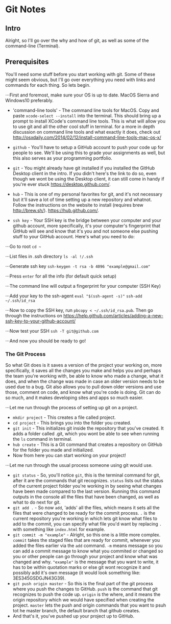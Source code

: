 # Git Notes

## Intro

Alright, so I'll go over the why and how of git, as well as some of the command-line (Terminal).

## Prerequisites

You'll need some stuff before you start working with git. Some of these might seem obvious, but I'll go over everything you need with links and commands for each thing. So lets begin.

⋅⋅⋅First and foremost, make sure your OS is up to date. MacOS Sierra and Windows10 preferably.

- 'command-line tools' - The command line tools for MacOS. Copy and paste `xcode-select --install` into the terminal. This should bring up a prompt to install XCode's command line tools. This is what will allow you to use git and all the other cool stuff in terminal. for a more in depth discussion on command line tools and what exactly it does, check out <http://osxdaily.com/2014/02/12/install-command-line-tools-mac-os-x/>

- `github` - You'll have to setup a GitHub account to push your code up for people to see. We'll be using this to grade your assignments as well, but this also serves as your programming portfolio.

- `git` - You might already have git installed if you installed the GitHub Desktop client in the intro. If you didn't here's the link to do so, even though we wont be using the Desktop client, it can still come in handy if you're ever stuck <https://desktop.github.com/>.

- `hub` - This is one of my personal favorites for git, and it's not necessary but it'll save a lot of time setting up a new repository and whatnot. Follow the instructions on the website to install (requires brew <http://brew.sh/>). <https://hub.github.com/>.

- `ssh key` - Your SSH key is the bridge between your computer and your github account, more specifically, it's your computer's fingerprint that GitHub will see and know that it's you and not someone else pushing stuff to your GitHub account. Here's what you need to do:

⋅⋅⋅Go to root `cd ~`

⋅⋅⋅List files in .ssh directory `ls -al !/.ssh`

⋅⋅⋅Generate ssh key `ssh-keygen -t rsa -b 4096 "example@gmail.com"`

⋅⋅⋅Press `enter` for all the info (for default quick setup)

⋅⋅⋅The command line will output a fingerprint for your computer (SSH Key)

⋅⋅⋅Add your key to the ssh-agent `eval "$(ssh-agent -s)"` `ssh-add ~/.ssh/id_rsa`

⋅⋅⋅Now to copy the SSH key, run `pbcopy < ~/.ssh/id_rsa.pub`. Then go through the instructions on <https://help.github.com/articles/adding-a-new-ssh-key-to-your-github-account/>

⋅⋅⋅Now test your SSH `ssh -T git@github.com`

⋅⋅⋅And now you should be ready to go!

### The Git Process

So what Git does is it saves a version of the project your working on, more specifically, it saves all the changes you make and helps you and perhaps the team you're working with, be able to know who made a change, what it does, and when the change was made in case an older version needs to be used due to a bug. Git also allows you to pull down older versions and use those, comment on code, and know what you're code is doing. Git can do so much, and it makes developing sites and apps so much easier.

⋅⋅⋅Let me run through the process of setting up git on a project.

- `mkdir project` - This creates a file called project.
- `cd project` - This brings you into the folder you created.
- `git init` - This initializes git inside the repository that you've created. It adds a folder called .git, which you wont be able to see when running the `ls` command in terminal.
- `hub create` - This is a Git command that creates a repository on GitHub for the folder you made and initialized.
- Now from here you can start working on your project!

⋅⋅⋅Let me run through the usual process someone using git would use.

- `git status` - So, you'll notice `git`, this is the terminal command for git, after it are the commands that git recognizes. `status` lists out the status of the current project folder you're working in by seeing what changes have been made compared to the last version. Running this command outputs in the console all the files that have been changed, as well as what to do next for git.
- `git add .` - So now `add`, 'adds' all the files, which means it sets all the files that were changed to be ready for the commit process. `.` is the current repository you're working in which lets git know what files to add to the commit, you can specify what file you'd want by replacing `.` with something like `index.html` for example.
- `git commit -m "example"` - Alright, so this one is a little more complex. `commit` takes the staged files that are ready for commit, whenever you added the files earlier via the `add` command. `-m` means message so you can add a commit message to know what you commited or changed so you or other people can go through your project and know what was changed and why. `"example"` is the message that you want to write, it has to be within quotation marks or else git wont recognize it and possibly add it's own message (it would look something like: 3ES345GSDGJN43G39).
- `git push origin master` - So this is the final part of the git process where you push the changes to GitHub. `push` is the command that git recognizes to push the code up. `origin` is the where, and it means the origin repository which we would have specified when creating the project. `master` lets the push and origin commands that you want to psuh tot he master branch, the default branch that github creates.
- And that's it, you've pushed up your project up to GitHub.
